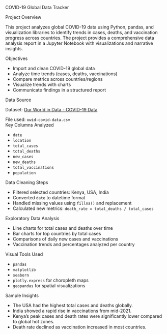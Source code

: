 COVID-19 Global Data Tracker

Project Overview

This project analyzes global COVID-19 data using Python, pandas, and visualization libraries to identify trends in cases, deaths, and vaccination progress across countries. The project provides a comprehensive data analysis report in a Jupyter Notebook with visualizations and narrative insights.

Objectives

- Import and clean COVID-19 global data
- Analyze time trends (cases, deaths, vaccinations)
- Compare metrics across countries/regions
- Visualize trends with charts
- Communicate findings in a structured report

Data Source

Dataset: [Our World in Data - COVID-19 Data](https://github.com/owid/covid-19-data/tree/master/public/data)

File used: `owid-covid-data.csv`  
Key Columns Analyzed

- `date`
- `location`
- `total_cases`
- `total_deaths`
- `new_cases`
- `new_deaths`
- `total_vaccinations`
- `population`

Data Cleaning Steps

- Filtered selected countries: Kenya, USA, India
- Converted `date` to datetime format
- Handled missing values using `fillna()` and replacement
- Calculated new metrics: `death_rate = total_deaths / total_cases`

Exploratory Data Analysis

- Line charts for total cases and deaths over time
- Bar charts for top countries by total cases
- Comparisons of daily new cases and vaccinations
- Vaccination trends and percentages analyzed per country

 Visual Tools Used

- `pandas`
- `matplotlib`
- `seaborn`
- `plotly.express` for choropleth maps
- `geopandas` for spatial visualizations

Sample Insights

- The USA had the highest total cases and deaths globally.
- India showed a rapid rise in vaccinations from mid-2021.
- Kenya’s peak cases and death rates were significantly lower compared to global hot zones.
- Death rate declined as vaccination increased in most countries.



